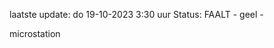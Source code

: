 laatste update: 
do 19-10-2023  3:30   uur 
Status: FAALT - geel - 
<div class="service Y">microstation</div>